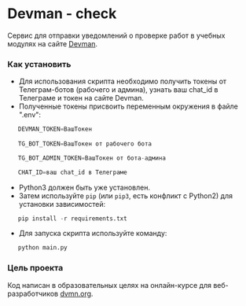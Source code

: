 # Devman - check

Сервис для отправки уведомлений о проверке работ в учебных модулях на сайте [Devman](https://dvmn.org/).

### Как установить

 - Для использования скрипта необходимо получить токены от Телеграм-ботов (рабочего и админа), узнать ваш chat_id в Телеграме и токен на сайте Devman.
 - Полученные токены присвоить переменным окружения в файле ".env":
```python
   DEVMAN_TOKEN=ВашТокен
   
   TG_BOT_TOKEN=ВашТокен от рабочего бота

   TG_BOT_ADMIN_TOKEN=ВашТокен от бота-админа

   CHAT_ID=ваш chat_id в Телеграме
```
 - Python3 должен быть уже установлен.
 - Затем используйте `pip` (или `pip3`, есть конфликт с Python2) для установки зависимостей:
```python
   pip install -r requirements.txt
   ```
 - Для запуска скрипта используйте команду:
```python
   python main.py
```

### Цель проекта

Код написан в образовательных целях на онлайн-курсе для веб-разработчиков [dvmn.org](https://dvmn.org/).
